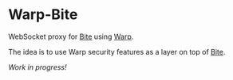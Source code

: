 # Warp-Bite

WebSocket proxy for [Bite](https://github.com/alvivar/bite) using [Warp](https://github.com/seanmonstar/warp).

The idea is to use Warp security features as a layer on top of [Bite](https://github.com/alvivar/bite).

_Work in progress!_
